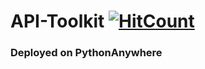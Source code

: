 # API-Toolkit [![HitCount](http://hits.dwyl.io/anant-j/API-Toolkit.svg)](http://hits.dwyl.io/anant-j/API-Toolkit)

### Deployed on PythonAnywhere
